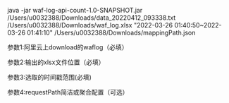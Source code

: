 java -jar waf-log-api-count-1.0-SNAPSHOT.jar /Users/u0032388/Downloads/data_20220412_093338.txt /Users/u0032388/Downloads/waf_log.xlsx "2022-03-26 01:40:50~2022-03-26 01:41:10" /Users/u0032388/Downloads/mappingPath.json


参数1:阿里云上download的waflog（必填）

参数2:输出的xlsx文件位置（必填）

参数3:选取的时间戳范围(必填)

参数4:requestPath简洁或聚合配置（可选）
